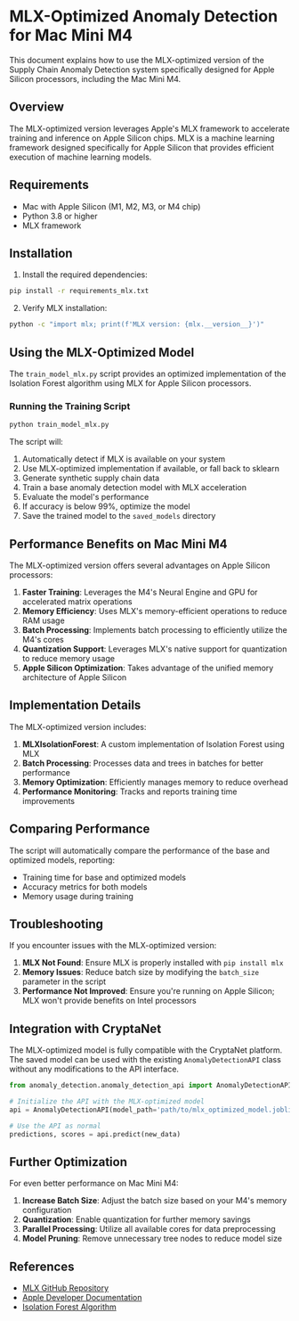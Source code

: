# MLX-Optimized Anomaly Detection for Mac Mini M4

This document explains how to use the MLX-optimized version of the Supply Chain Anomaly Detection system specifically designed for Apple Silicon processors, including the Mac Mini M4.

## Overview

The MLX-optimized version leverages Apple's MLX framework to accelerate training and inference on Apple Silicon chips. MLX is a machine learning framework designed specifically for Apple Silicon that provides efficient execution of machine learning models.

## Requirements

- Mac with Apple Silicon (M1, M2, M3, or M4 chip)
- Python 3.8 or higher
- MLX framework

## Installation

1. Install the required dependencies:

```bash
pip install -r requirements_mlx.txt
```

2. Verify MLX installation:

```bash
python -c "import mlx; print(f'MLX version: {mlx.__version__}')"
```

## Using the MLX-Optimized Model

The `train_model_mlx.py` script provides an optimized implementation of the Isolation Forest algorithm using MLX for Apple Silicon processors.

### Running the Training Script

```bash
python train_model_mlx.py
```

The script will:

1. Automatically detect if MLX is available on your system
2. Use MLX-optimized implementation if available, or fall back to sklearn
3. Generate synthetic supply chain data
4. Train a base anomaly detection model with MLX acceleration
5. Evaluate the model's performance
6. If accuracy is below 99%, optimize the model
7. Save the trained model to the `saved_models` directory

## Performance Benefits on Mac Mini M4

The MLX-optimized version offers several advantages on Apple Silicon processors:

1. **Faster Training**: Leverages the M4's Neural Engine and GPU for accelerated matrix operations
2. **Memory Efficiency**: Uses MLX's memory-efficient operations to reduce RAM usage
3. **Batch Processing**: Implements batch processing to efficiently utilize the M4's cores
4. **Quantization Support**: Leverages MLX's native support for quantization to reduce memory usage
5. **Apple Silicon Optimization**: Takes advantage of the unified memory architecture of Apple Silicon

## Implementation Details

The MLX-optimized version includes:

1. **MLXIsolationForest**: A custom implementation of Isolation Forest using MLX
2. **Batch Processing**: Processes data and trees in batches for better performance
3. **Memory Optimization**: Efficiently manages memory to reduce overhead
4. **Performance Monitoring**: Tracks and reports training time improvements

## Comparing Performance

The script will automatically compare the performance of the base and optimized models, reporting:

- Training time for base and optimized models
- Accuracy metrics for both models
- Memory usage during training

## Troubleshooting

If you encounter issues with the MLX-optimized version:

1. **MLX Not Found**: Ensure MLX is properly installed with `pip install mlx`
2. **Memory Issues**: Reduce batch size by modifying the `batch_size` parameter in the script
3. **Performance Not Improved**: Ensure you're running on Apple Silicon; MLX won't provide benefits on Intel processors

## Integration with CryptaNet

The MLX-optimized model is fully compatible with the CryptaNet platform. The saved model can be used with the existing `AnomalyDetectionAPI` class without any modifications to the API interface.

```python
from anomaly_detection.anomaly_detection_api import AnomalyDetectionAPI

# Initialize the API with the MLX-optimized model
api = AnomalyDetectionAPI(model_path='path/to/mlx_optimized_model.joblib')

# Use the API as normal
predictions, scores = api.predict(new_data)
```

## Further Optimization

For even better performance on Mac Mini M4:

1. **Increase Batch Size**: Adjust the batch size based on your M4's memory configuration
2. **Quantization**: Enable quantization for further memory savings
3. **Parallel Processing**: Utilize all available cores for data preprocessing
4. **Model Pruning**: Remove unnecessary tree nodes to reduce model size

## References

- [MLX GitHub Repository](https://github.com/ml-explore/mlx)
- [Apple Developer Documentation](https://developer.apple.com/metal/)
- [Isolation Forest Algorithm](https://scikit-learn.org/stable/modules/generated/sklearn.ensemble.IsolationForest.html)